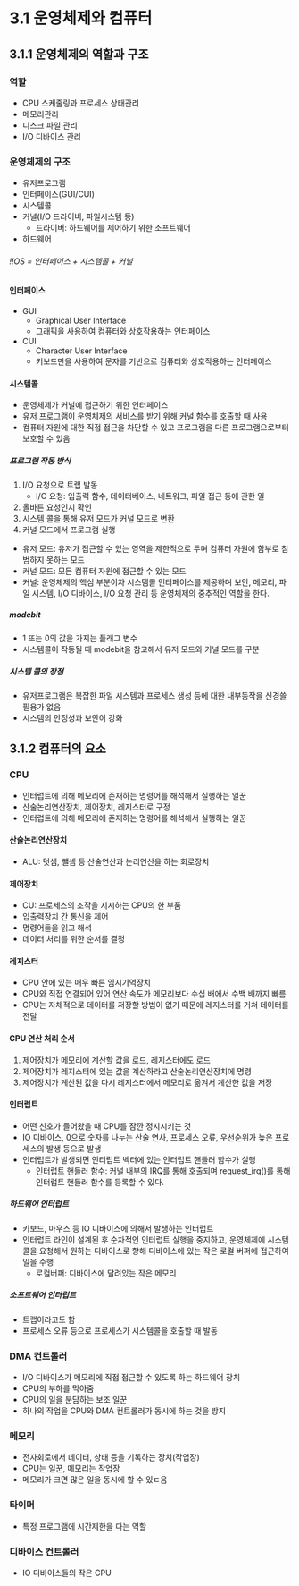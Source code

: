 # 3.1 운영체제와 컴퓨터
## 3.1.1 운영체제의 역할과 구조
### 역할
* CPU 스케줄링과 프로세스 상태관리
* 메모리관리
* 디스크 파일 관리
* I/O 디바이스 관리

### 운영체제의 구조
* 유저프로그램
* 인터페이스(GUI/CUI)
* 시스템콜
* 커널(I/O 드라이버, 파일시스템 등)
	* 드라이버: 하드웨어를 제어하기 위한 소프트웨어
* 하드웨어
###### !!OS = 인터페이스 + 시스템콜 + 커널
#### 인터페이스
* GUI
	* Graphical User Interface
	* 그래픽을 사용하여 컴퓨터와 상호작용하는 인터페이스
* CUI
	* Character User Interface
	* 키보드만을 사용하여 문자를 기반으로 컴퓨터와 상호작용하는 인터페이스
#### 시스템콜
* 운영체제가 커널에 접근하기 위한 인터페이스
* 유저 프로그램이 운영체제의 서비스를 받기 위해 커널 함수를 호출할 때 사용
* 컴퓨터 자원에 대한 직접 접근을 차단할 수 있고 프로그램을 다른 프로그램으로부터 보호할 수 있음
##### 프로그램 작동 방식
1. I/O 요청으로 트랩 발동
	* I/O 요청: 입출력 함수, 데이터베이스, 네트워크, 파일 접근 등에 관한 일
2. 올바른 요청인지 확인
3. 시스템 콜을 통해 유저 모드가 커널 모드로 변환
4. 커널 모드에서 프로그램 실행
* 유저 모드: 유저가 접근할 수 있는 영역을 제한적으로 두며 컴퓨터 자원에 함부로 침범하지 못하는 모드
* 커널 모드: 모든 컴퓨터 자원에 접근할 수 있는 모드
* 커널: 운영체제의 핵심 부분이자 시스템콜 인터페이스를 제공하며 보안, 메모리, 파일 시스템, I/O 디바이스, I/O 요청 관리 등 운영체제의 중추적인 역할을 한다.
##### modebit
* 1 또는 0의 값을 가지는 플래그 변수
* 시스템콜이 작동될 때 modebit을 참고해서 유저 모드와 커널 모드를 구분
##### 시스템 콜의 장점
* 유저프로그램은 복잡한 파일 시스템과 프로세스 생성 등에 대한 내부동작을 신경쓸 필용가 없음
* 시스템의 안정성과 보안이 강화
## 3.1.2 컴퓨터의 요소
### CPU
* 인터럽트에 의해 메모리에 존재하는 명령어를 해석해서 실행하는 일꾼
* 산술논리연산장치, 제어장치, 레지스터로 구정
* 인터럽트에 의해 메모리에 존재하는 명령어를 해석해서 실행하는 일꾼
#### 산술논리연산장치
* ALU: 덧셈, 뺄셈 등 산술연산과 논리연산을 하는 회로장치
#### 제어장치
* CU: 프로세스의 조작을 지시하는 CPU의 한 부품
* 입출력장치 간 통신을 제어
* 명령어들을 읽고 해석
* 데이터 처리를 위한 순서를 결정
#### 레지스터
* CPU 안에 있는 매우 빠른 임시기억장치
* CPU와 직접 연결되어 있어 연산 속도가 메모리보다 수십 배에서 수백 배까지 빠름
* CPU는 자체적으로 데이터를 저장할 방법이 없기 때문에 레지스터를 거쳐 데이터를 전달
#### CPU 연산 처리 순서
1. 제어장치가 메모리에 계산할 값을 로드, 레지스터에도 로드
2. 제어장치가 레지스터에 있는 값을 계산하라고 산술논리연산장치에 명령
3. 제어장치가 계산된 값을 다시 레지스터에서 메모리로 옮겨서 계산한 값을 저장
#### 인터럽트
* 어떤 신호가 들어왔을 때 CPU를 잠깐 정지시키는 것
* IO 디바이스, 0으로 숫자를 나누는 산술 연사, 프로세스 오류, 우선순위가 높은 프로세스의 발생 등으로 발생
* 인터럽트가 발생되면 인터럽트 벡터에 있는 인터럽트 핸들러 함수가 실행
	* 인터럽트 핸들러 함수: 커널 내부의 IRQ를 통해 호출되며 request_irq()를 통해 인터럽트 핸들러 함수를 등록할 수 있다.
##### 하드웨어 인터럽트
* 키보드, 마우스 등 IO 디바이스에 의해서 발생하는 인터럽트
* 인터럽트 라인이 설계된 후 순차적인 인터럽트 실행을 중지하고, 운영체제에 시스템콜을 요청해서 원하는 디바이스로 향해 디바이스에 있는 작은 로컬 버퍼에 접근하여 일을 수행
	* 로컬버퍼: 디바이스에 달려있는 작은 메모리
##### 소프트웨어 인터럽트
* 트랩이라고도 함
* 프로세스 오류 등으로 프로세스가 시스템콜을 호출할 때 발동
### DMA 컨트롤러
* I/O 디바이스가 메모리에 직접 접근할 수 있도록 하는 하드웨어 장치
* CPU의 부하를 막아줌
* CPU의 일을 분담하는 보조 일꾼
* 하나의 작업을 CPU와 DMA 컨트롤러가 동시에 하는 것을 방지
### 메모리 
* 전자회로에서 데이터, 상태 등을 기록하는 장치(작업장)
* CPU는 일꾼, 메모리는 작업장
* 메모리가 크면 많은 일을 동시에 할 수 있ㄷ음
### 타이머
* 특정 프로그램에 시간제한을 다는 역할
### 디바이스 컨트롤러
* IO 디바이스들의 작은 CPU




